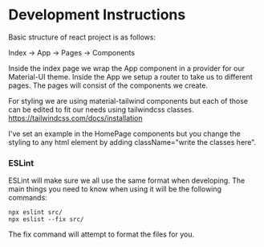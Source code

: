 
# Development Instructions

Basic structure of react project is as follows:

Index -> App -> Pages -> Components

Inside the index page we wrap the App component in a provider for our Material-UI theme. Inside the App we setup a router to take us to different pages. The pages will consist of the components we create.

For styling we are using material-tailwind components but each of those can be edited to fit our needs using tailwindcss classes. https://tailwindcss.com/docs/installation

I've set an example in the HomePage components but you change the styling to any html element by adding className="write the classes here".

### ESLint
ESLint will make sure we all use the same format when developing. The main things you need to know when using it will be the following commands:
```
npx eslint src/
npx eslist --fix src/
```
The fix command will attempt to format the files for you.

